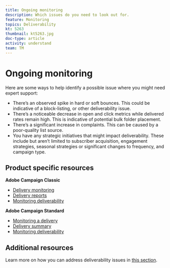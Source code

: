 ```yaml
---
title: Ongoing monitoring
description: Which issues do you need to look out for.
feature: Monitoring
topics: Deliverability
kt: 5263
thumbnail: kt5263.jpg
doc-type: article
activity: understand
team: TM
---
```


# Ongoing monitoring

Here are some ways to help identify a possible issue where you might need expert support:

* There’s an observed spike in hard or soft bounces. This could be indicative of a block-listing, or other deliverability issue.
* There’s a noticeable decrease in open and click metrics while delivered rates remain high. This is indicative of potential bulk folder placement.
* There’s a significant increase in complaints. This can be caused by a poor-quality list source.
* You have any strategic initiatives that might impact deliverability. These include but aren’t limited to subscriber acquisition, engagement strategies, seasonal strategies or significant changes to frequency, and campaign type.

## Product specific resources

**Adobe Campaign Classic**

* [Delivery monitoring](https://experienceleague.adobe.com/docs/campaign-classic/using/sending-messages/monitoring-deliveries/about-delivery-monitoring.html)
* [Delivery reports](https://experienceleague.adobe.com/docs/campaign-classic/using/reporting/reports-on-deliveries/delivery-reports.html)
* [Monitoring deliverability](https://experienceleague.adobe.com/docs/campaign-classic/using/sending-messages/deliverability-management/monitoring-deliverability.html)

**Adobe Campaign Standard**

* [Monitoring a delivery](https://experienceleague.adobe.com/docs/campaign-standard/using/testing-and-sending/monitoring-messages/monitoring-a-delivery.html)
* [Delivery summary](https://docs-author-stg.corp.adobe.com/content/help/en/campaign-standard/using/reporting/list-of-reports/delivery-summary.html)
* [Monitoring deliverability](https://experienceleague.adobe.com/docs/campaign-standard/using/testing-and-sending/managing-deliverability/monitor-deliverability.html?lang=en#testing-and-sending)

## Additional resources

Learn more on how you can address deliverability issues in [this section](/help/additional-resources/troubleshooting.md).
